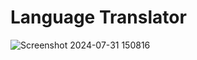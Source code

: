 # Language Translator
![Screenshot 2024-07-31 150816](https://github.com/user-attachments/assets/c85b858b-1120-4617-9b4c-27d724adf0cf)
